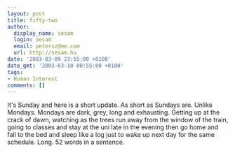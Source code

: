 ```yaml
---
layout: post
title: fifty-two
author:
  display_name: sesam
  login: sesam
  email: petersz@me.com
  url: http://sesam.hu
date: '2003-03-09 23:55:00 +0100'
date_gmt: '2003-03-10 00:55:00 +0100'
tags:
- Human Interest
comments: []
---
```


It's Sunday and here is a short update. As short as Sundays are. Unlike Mondays. Mondays are dark, grey, long and exhausting. Getting up at the crack of dawn, watching as the trees run away from the window of the train, going to classes and stay at the uni late in the evening then go home and fall to the bed and sleep like a log just to wake up next day for the same schedule. Long. 52 words in a sentence.
